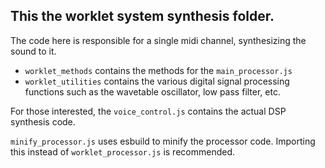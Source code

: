 ## This the worklet system synthesis folder.

The code here is responsible for a single midi channel, synthesizing the sound to it.

- `worklet_methods` contains the methods for the `main_processor.js`
- `worklet_utilities` contains the various digital signal processing functions such as the wavetable oscillator, low
  pass filter, etc.

For those interested, the `voice_control.js` contains the actual DSP synthesis code.

`minify_processor.js` uses esbuild to minify the processor code. Importing this instead of `worklet_processor.js` is
recommended.